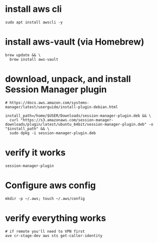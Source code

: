 # install aws cli
```
sudo apt install awscli -y
```

# install aws-vault (via Homebrew)
```
brew update && \
  brew install aws-vault
```

# download, unpack, and install Session Manager plugin
```
# https://docs.aws.amazon.com/systems-manager/latest/userguide/install-plugin-debian.html

install_path=/home/$USER/Downloads/session-manager-plugin.deb && \
  curl "https://s3.amazonaws.com/session-manager-downloads/plugin/latest/ubuntu_64bit/session-manager-plugin.deb" -o "$install_path" && \
  sudo dpkg -i session-manager-plugin.deb
```

# verify it works
```
session-manager-plugin
```

# Configure aws config
```
mkdir -p ~/.aws; touch ~/.aws/config
```

# verify everything works
```
# if remote you'll need to VPN first
ave cr-stage-dev aws sts get-caller-identity
```
